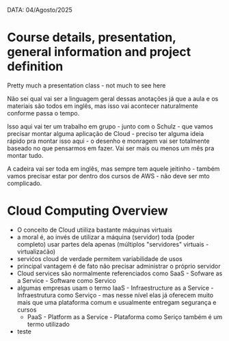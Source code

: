 DATA: 04/Agosto/2025

# Course details, presentation, general information and project definition
Pretty much a presentation class - not much to see here

Não sei qual vai ser a linguagem geral dessas anotações já que a aula e os materiais são todos em inglês, mas isso vai acontecer naturalmente conforme passa o tempo.

Isso aqui vai ter um trabalho em grupo - junto com o Schulz - que vamos precisar montar alguma aplicação de Cloud - preciso ter alguma ideia rápido pra montar isso aqui - o desenho e monragem vai ser totalmente baseado no que pensarmos em fazer. Vai ser mais ou menos um mês pra montar tudo.

A cadeira vai ser toda em inglês, mas sempre tem aquele jeitinho - também vamos precisar estar por dentro dos cursos de AWS - não deve ser mto complicado.

# Cloud Computing Overview
- O conceito de Cloud utiiliza bastante máquinas virtuais
- a moral é, ao invés de utilizar a máquina (servidor) toda (poder completo) usar partes dela apenas (múltiplos "servidores" virtuais - virtualizaćão)
- servićos cloud de verdade permitem variabilidade de usos
- principal vantagem é de fato não precisar administrar o próprio servidor
- Cloud services são normalmente referenciados como SaaS - Sofware as a Service - Software como Servico
- algumas empresas usam o termo IaaS - Infraestructure as a Service - Infraestrutura como Serviço - mas nesse nível elas já oferecem muito mais que uma plataforma comum e usualmente entregam segurança e cursos
    - PaaS - Platform as a Service - Plataforma como Seriço também é um termo utilizado
- teste 